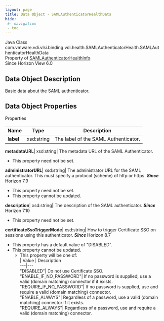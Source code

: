 ```yaml
---
layout: page
title: Data Object - SAMLAuthenticatorHealthData
hide:
 #- navigation
 - toc
---
```






Java Class
    com.vmware.vdi.vlsi.binding.vdi.health.SAMLAuthenticatorHealth.SAMLAuthenticatorHealthData  
Property of
     [SAMLAuthenticatorHealthInfo](vdi.health.SAMLAuthenticatorHealth.SAMLAuthenticatorHealthInfo.md#field_detail)  
Since 
    Horizon View 6.0

## Data Object Description 

Basic data about the SAML authenticator. 

## Data Object Properties

Properties

Name |  Type |  Description   
---|---|---  
**label**|  xsd:string|  The label of the SAML Authenticator.   
  
**metadataURL**|  xsd:string|  The metadata URL of the SAML Authenticator.   


* This property need not be set.

  
**administratorURL**|  xsd:string|  The administrator URL for the SAML authenticator. This must specify a protocol (scheme) of http or https.  **_Since_** Horizon 7.9  


* This property need not be set.
* This property cannot be updated.

  
**description**|  xsd:string|  The description of the SAML authenticator.  **_Since_** Horizon 7.10  


* This property need not be set.

  
**certificateSsoTriggerMode**|  xsd:string|  How to trigger Certificate SSO on sessions using this authenticator.  **_Since_** Horizon 8.7  


  * This property has a default value of "DISABLED".
* This property cannot be updated.
  * This property will be one of:  
|  Value |  Description   
---|---  
"DISABLED"| Do not use Certificate SSO.  
"ENABLE_IF_NO_PASSWORD"| If no password is supplied, use a valid (domain matching) connector if it exists.  
"REQUIRE_IF_NO_PASSWORD"| If no password is supplied, use and require a valid (domain matching) connector.  
"ENABLE_ALWAYS"| Regardless of a password, use a valid (domain matching) connector if it exists.  
"REQUIRE_ALWAYS"| Regardless of a password, use and require a valid (domain matching) connector.  

  
  
  
 
  
  


